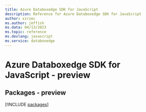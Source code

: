 ```yaml
---
title: Azure Databoxedge SDK for JavaScript
description: Reference for Azure Databoxedge SDK for JavaScript
author: xirzec
ms.author: jeffish
ms.data: 04/13/2023
ms.topic: reference
ms.devlang: javascript
ms.service: databoxedge
---
```

# Azure Databoxedge SDK for JavaScript - preview
## Packages - preview
[!INCLUDE [packages](databoxedge-index.md)]